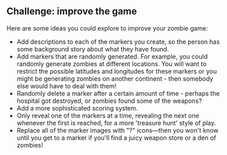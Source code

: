 ## Challenge: improve the game

Here are some ideas you could explore to improve your zombie game:

+ Add descriptions to each of the markers you create, so the person has some background story about what they have found.
+ Add markers that are randomly generated. For example, you could randomly generate zombies at different locations. You will want to restrict the possible latitudes and longitudes for these markers or you might be generating zombies on another continent - then somebody else would have to deal with them!
+ Randomly delete a marker after a certain amount of time - perhaps the hospital got destroyed, or zombies found some of the weapons?
+ Add a more sophisticated scoring system.
+ Only reveal one of the markers at a time, revealing the next one whenever the first is reached, for a more 'treasure hunt' style of play.
+ Replace all of the marker images with "?" icons—then you won't know until you get to a marker if you'll find a juicy weapon store or a den of zombies!
